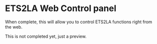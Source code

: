 # ETS2LA Web Control panel
When complete, this will allow you to control ETS2LA functions right from the web.

This is not completed yet, just a preview.
